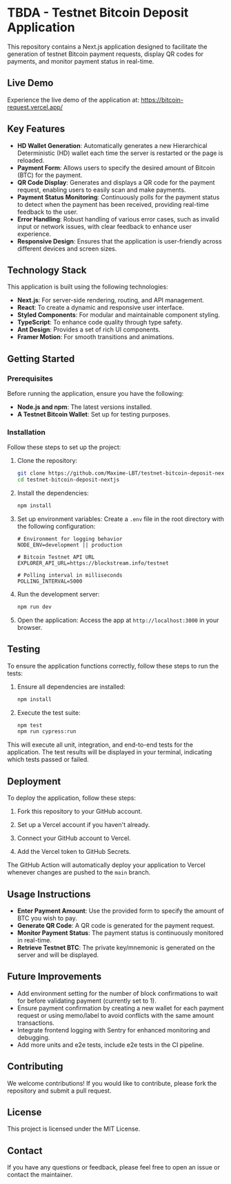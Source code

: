 # TBDA - Testnet Bitcoin Deposit Application

This repository contains a Next.js application designed to facilitate the generation of testnet Bitcoin payment requests, display QR codes for payments, and monitor payment status in real-time.

## Live Demo

Experience the live demo of the application at: https://bitcoin-request.vercel.app/

## Key Features

- **HD Wallet Generation**: Automatically generates a new Hierarchical Deterministic (HD) wallet each time the server is restarted or the page is reloaded.
- **Payment Form**: Allows users to specify the desired amount of Bitcoin (BTC) for the payment.
- **QR Code Display**: Generates and displays a QR code for the payment request, enabling users to easily scan and make payments.
- **Payment Status Monitoring**: Continuously polls for the payment status to detect when the payment has been received, providing real-time feedback to the user.
- **Error Handling**: Robust handling of various error cases, such as invalid input or network issues, with clear feedback to enhance user experience.
- **Responsive Design**: Ensures that the application is user-friendly across different devices and screen sizes.

## Technology Stack

This application is built using the following technologies:

- **Next.js**: For server-side rendering, routing, and API management.
- **React**: To create a dynamic and responsive user interface.
- **Styled Components**: For modular and maintainable component styling.
- **TypeScript**: To enhance code quality through type safety.
- **Ant Design**: Provides a set of rich UI components.
- **Framer Motion**: For smooth transitions and animations.

## Getting Started

### Prerequisites

Before running the application, ensure you have the following:

- **Node.js and npm**: The latest versions installed.
- **A Testnet Bitcoin Wallet**: Set up for testing purposes.

### Installation

Follow these steps to set up the project:

1. Clone the repository:

   ```bash
   git clone https://github.com/Maxime-LBT/testnet-bitcoin-deposit-nextjs
   cd testnet-bitcoin-deposit-nextjs
   ```

2. Install the dependencies:

   ```bash
   npm install
   ```

3. Set up environment variables:
   Create a `.env` file in the root directory with the following configuration:

   ```env
   # Environment for logging behavior
   NODE_ENV=development || production

   # Bitcoin Testnet API URL
   EXPLORER_API_URL=https://blockstream.info/testnet

   # Polling interval in milliseconds
   POLLING_INTERVAL=5000
   ```

4. Run the development server:

   ```bash
   npm run dev
   ```

5. Open the application:
   Access the app at `http://localhost:3000` in your browser.

## Testing

To ensure the application functions correctly, follow these steps to run the tests:

1. Ensure all dependencies are installed:

   ```bash
   npm install
   ```

2. Execute the test suite:

   ```bash
   npm test
   npm run cypress:run
   ```

This will execute all unit, integration, and end-to-end tests for the application. The test results will be displayed in your terminal, indicating which tests passed or failed.

## Deployment

To deploy the application, follow these steps:

1. Fork this repository to your GitHub account.

2. Set up a Vercel account if you haven't already.

3. Connect your GitHub account to Vercel.

4. Add the Vercel token to GitHub Secrets.

The GitHub Action will automatically deploy your application to Vercel whenever changes are pushed to the `main` branch.

## Usage Instructions

- **Enter Payment Amount**: Use the provided form to specify the amount of BTC you wish to pay.
- **Generate QR Code**: A QR code is generated for the payment request.
- **Monitor Payment Status**: The payment status is continuously monitored in real-time.
- **Retrieve Testnet BTC**: The private key/mnemonic is generated on the server and will be displayed.

## Future Improvements

- Add environment setting for the number of block confirmations to wait for before validating payment (currently set to 1).
- Ensure payment confirmation by creating a new wallet for each payment request or using memo/label to avoid conflicts with the same amount transactions.
- Integrate frontend logging with Sentry for enhanced monitoring and debugging.
- Add more units and e2e tests, include e2e tests in the CI pipeline.

## Contributing

We welcome contributions! If you would like to contribute, please fork the repository and submit a pull request.

## License

This project is licensed under the MIT License.

## Contact

If you have any questions or feedback, please feel free to open an issue or contact the maintainer.
